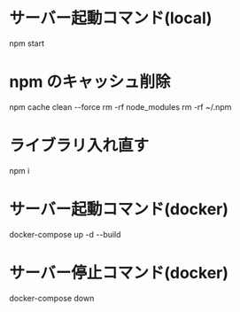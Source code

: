 # サーバー起動コマンド(local)

npm start

# npm のキャッシュ削除

npm cache clean --force
rm -rf node_modules
rm -rf ~/.npm

# ライブラリ入れ直す

npm i

# サーバー起動コマンド(docker)

docker-compose up -d --build

# サーバー停止コマンド(docker)

docker-compose down
